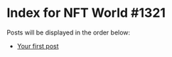 # Index for NFT World #1321
Posts will be displayed in the order below:

- [Your first post](./001-first.md)

